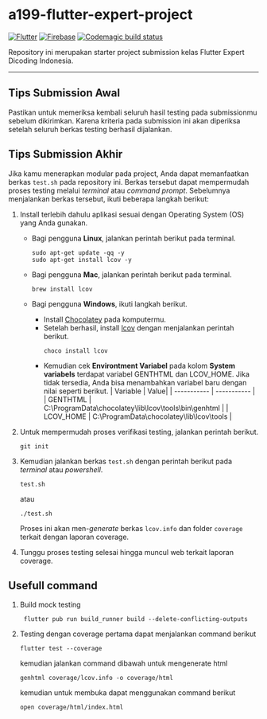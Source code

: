 # a199-flutter-expert-project
[![Flutter](https://img.shields.io/badge/Flutter-1.22-blue)](https://flutter.dev/) [![Firebase](https://img.shields.io/badge/Firebase-v7.5-orange)](https://firebase.google.com/) [![Codemagic build status](https://api.codemagic.io/apps/63c8bc93ce8a439348f81860/5e5f2e8fec6a2e000f7f6d2b/status_badge.svg)](https://codemagic.io/app/63c8bc93ce8a439348f81860/build/63cf34d8f31d6bea46a513b6)

Repository ini merupakan starter project submission kelas Flutter Expert Dicoding Indonesia.

---

## Tips Submission Awal

Pastikan untuk memeriksa kembali seluruh hasil testing pada submissionmu sebelum dikirimkan. Karena kriteria pada submission ini akan diperiksa setelah seluruh berkas testing berhasil dijalankan.


## Tips Submission Akhir

Jika kamu menerapkan modular pada project, Anda dapat memanfaatkan berkas `test.sh` pada repository ini. Berkas tersebut dapat mempermudah proses testing melalui *terminal* atau *command prompt*. Sebelumnya menjalankan berkas tersebut, ikuti beberapa langkah berikut:
1. Install terlebih dahulu aplikasi sesuai dengan Operating System (OS) yang Anda gunakan.
    - Bagi pengguna **Linux**, jalankan perintah berikut pada terminal.
        ```
        sudo apt-get update -qq -y
        sudo apt-get install lcov -y
        ```
    
    - Bagi pengguna **Mac**, jalankan perintah berikut pada terminal.
        ```
        brew install lcov
        ```
    - Bagi pengguna **Windows**, ikuti langkah berikut.
        - Install [Chocolatey](https://chocolatey.org/install) pada komputermu.
        - Setelah berhasil, install [lcov](https://community.chocolatey.org/packages/lcov) dengan menjalankan perintah berikut.
            ```
            choco install lcov
            ```
        - Kemudian cek **Environtment Variabel** pada kolom **System variabels** terdapat variabel GENTHTML dan LCOV_HOME. Jika tidak tersedia, Anda bisa menambahkan variabel baru dengan nilai seperti berikut.
            | Variable | Value|
            | ----------- | ----------- |
            | GENTHTML | C:\ProgramData\chocolatey\lib\lcov\tools\bin\genhtml |
            | LCOV_HOME | C:\ProgramData\chocolatey\lib\lcov\tools |
        
2. Untuk mempermudah proses verifikasi testing, jalankan perintah berikut.
    ```
    git init
    ```
3. Kemudian jalankan berkas `test.sh` dengan perintah berikut pada *terminal* atau *powershell*.
    ```
    test.sh
    ```
    atau
    ```
    ./test.sh
    ```
    Proses ini akan men-*generate* berkas `lcov.info` dan folder `coverage` terkait dengan laporan coverage.
4. Tunggu proses testing selesai hingga muncul web terkait laporan coverage.

## Usefull command

1. Build mock testing
   ```
    flutter pub run build_runner build --delete-conflicting-outputs
   ```
2. Testing dengan coverage
    pertama dapat menjalankan command berikut
    ```
    flutter test --coverage
    ```
    kemudian jalankan command dibawah untuk mengenerate html
    ```
    genhtml coverage/lcov.info -o coverage/html
    ```
   kemudian untuk membuka dapat menggunakan command berikut
    ```
    open coverage/html/index.html
    ```
